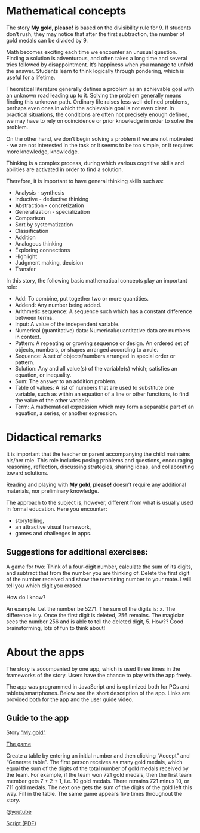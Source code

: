 # Mathematical concepts

The story **My gold, please!** is based on the divisibility rule for 9. If students don’t rush, they may notice that after the first subtraction, the number of gold medals can be divided by 9. 

Math becomes exciting each time we encounter an unusual question. Finding a solution is adventurous, and often takes a long time and several tries followed by disappointment. It’s happiness when you manage to unfold the answer. Students learn to think logically through pondering, which is useful for a lifetime.

Theoretical literature generally defines a problem as an achievable goal with an unknown road leading up to it. Solving the problem generally means finding this unknown path. Ordinary life raises less well-defined problems, perhaps even ones in which the achievable goal is not even clear. In practical situations, the conditions are often not precisely enough defined, we may have to rely on coincidence or prior knowledge in order to solve the problem.

On the other hand, we don’t begin solving a problem if we are not motivated - we are not interested in the task or it seems to be too simple, or it requires more knowledge, knowledge.

Thinking is a complex process, during which various cognitive skills and abilities are activated in order to find a solution. 

Therefore, it is important to have general thinking skills such as: 

+ Analysis - synthesis
+ Inductive - deductive thinking
+ Abstraction - concretization
+ Generalization - specialization
+ Comparison
+ Sort by systematization
+ Classification
+ Addition
+ Analogous thinking
+ Exploring connections
+ Highlight
+ Judgment making, decision
+ Transfer

In this story, the following basic mathematical concepts play an important role:

+ Add: To combine, put together two or more quantities.
+ Addend: Any number being added. 
+ Arithmetic sequence: A sequence such which has a constant difference between terms.
+ Input: A value of the independent variable. 
+ Numerical (quantitative) data: Numerical/quantitative data are numbers in context. 
+ Pattern: A repeating or growing sequence or design. An ordered set of objects, numbers, or shapes arranged according to a rule. 
+ Sequence: A set of objects/numbers arranged in special order or pattern.
+ Solution: Any and all value(s) of the variable(s) which; satisfies an equation, or inequality.
+ Sum: The answer to an addition problem.
+ Table of values: A list of numbers that are used to substitute one variable, such as within an equation of a line or other functions, to find the value of the other variable.
+ Term: A mathematical expression which may form a separable part of an equation, a series, or another expression.

# Didactical remarks
It is important that the teacher or parent accompanying the child maintains his/her role. This role includes posing problems and questions, encouraging reasoning, reflection, discussing strategies, sharing ideas, and collaborating toward solutions.

Reading and playing with **My gold, please!** doesn’t require any additional materials, nor preliminary knowledge. 

The approach to the subject is, however, different from what is usually used in formal education. Here you encounter: 
+ storytelling,
+ an attractive visual framework,
+ games and challenges in apps.

## Suggestions for additional exercises: ##
A game for two: Think of a four-digit number, calculate the sum of its digits, and subtract that from the number you are thinking of. Delete the first digit of the number received and show the remaining number to your mate. I will tell you which digit you erased.

How do I know?

An example. Let the number be 5271. The sum of the digits is: x.
The difference is y. Once the first digit is deleted, 256 remains.
The magician sees the number 256 and is able to tell the deleted digit, 5. How??
Good brainstorming, lots of fun to think about!

# About the apps #
The story is accompanied by one app, which is used three times in the frameworks of the story. Users have the chance to play with the app freely. 

The app was programmed in JavaScript and is optimized both for PCs and tablets/smartphones. Below see the short description of the app. Links are provided both for the app and the user guide video. 

## Guide to the app ##

Story ["My gold"]($HUB_URL/story/my-gold-please/)

[The game]($HUB_URL/story/my-gold-please/?actionLink=firstGame)

Create a table by entering an initial number and then clicking “Accept” and “Generate table”. The first person receives as many gold medals, which equal the sum of the digits of the total number of gold medals received by the team. For example, if the team won 721 gold medals, then the first team member gets 7 + 2 + 1, i.e. 10 gold medals. There remains 721 minus 10, or 711 gold medals. The next one gets the sum of the digits of the gold left this way. Fill in the table. The same game appears five times throughout the story.

@[youtube](https://youtu.be/A1vXg_DSolc)

[Script (PDF)](stories/logi-4/transcripts/Script4.pdf)



